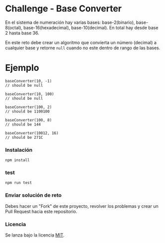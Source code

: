 # Challenge - Base Converter

En el sistema de numeración hay varias bases: base-2(binario), base-8(octal), base-16(hexadecimal), base-10(decimal). En total hay desde base 2 hasta base 36.

En este reto debe crear un algoritmo que convierta un número (decimal) a cualquier base y retorne `null` cuando no este dentro de rango de las bases.


# Ejemplo

```
baseConverter(10, -1)
// should be null

baseConverter(10, 100)
// should be null

baseConverter(100, 2)
// should be 1100100

baseConverter(100, 8)
// should be 144

baseConverter(10012, 16)
// should be 271C

```

### Instalación
```
npm install
```

### test
```
npm run test
```

### Enviar solución de reto
Debes hacer un "Fork" de este proyecto, revolver los problemas y crear un Pull Request hacia este repositorio.

### Licencia
Se lanza bajo la licencia [MIT](https://opensource.org/licenses/MIT).
